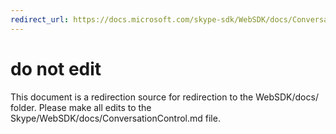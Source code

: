 ```yaml
---
redirect_url: https://docs.microsoft.com/skype-sdk/WebSDK/docs/ConversationControl
---
```

# do not edit
This document is a redirection source for redirection to the WebSDK/docs/ folder. Please make all edits to the Skype/WebSDK/docs/ConversationControl.md file.

